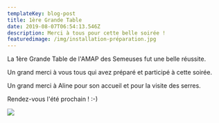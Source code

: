 ```yaml
---
templateKey: blog-post
title: 1ère Grande Table
date: 2019-08-07T06:54:13.546Z
description: Merci à tous pour cette belle soirée !
featuredimage: /img/installation-préparation.jpg
---
```

La 1ère Grande Table de l'AMAP des Semeuses fut une belle réussite. 

Un grand merci à vous tous qui avez préparé et participé à cette soirée.

Un grand merci à Aline pour son accueil et pour la visite des serres.

Rendez-vous l'été prochain ! :-)

![](/img/visite-des-serres-soleil-couchant.jpg)
